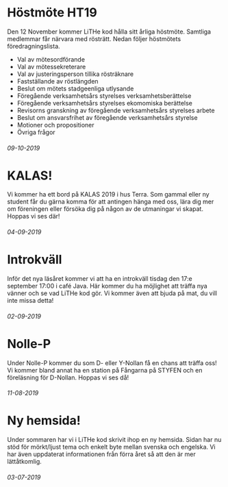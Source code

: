 <div class="post post-border">
    <h1>Höstmöte HT19</h1>
    <p>Den 12 November kommer LiTHe kod hålla sitt årliga höstmöte. Samtliga medlemmar får närvara med rösträtt. Nedan följer höstmötets föredragningslista.</p>
    <ul>
        <li>Val av mötesordförande</li>
        <li>Val av mötessekreterare</li>
        <li>Val av justeringsperson tillika rösträknare</li>
        <li>Fastställande av röstlängden</li>
        <li>Beslut om mötets stadgeenliga utlysande</li>
        <li>Föregående verksamhetsårs styrelses verksamhetsberättelse</li>
        <li>Föregående verksamhetsårs styrelses ekomomiska berättelse</li>
        <li>Revisorns granskning av föregående verksamhetsårs styrelses arbete</li>
        <li>Beslut om ansvarsfrihet av föregående verksamhetsårs styrelse</li>
        <li>Motioner och propositioner</li>
        <li>Övriga frågor</li>
    </ul>
    <h6>09-10-2019</h6>
</div>
<div class="post post-border">
    <h1>KALAS!</h1>
    <p>Vi kommer ha ett bord på KALAS 2019 i hus Terra. Som gammal eller ny student får du gärna komma för att antingen hänga med oss, lära dig mer om föreningen eller försöka dig på någon av de utmaningar vi skapat. Hoppas vi ses där!</p>
    <h6>04-09-2019</h6>
</div>
<div class="post post-border">
    <h1>Introkväll</h1>
    <p>Inför det nya läsåret kommer vi att ha en introkväll tisdag den 17:e september 17:00 i café Java. Här kommer du ha möjlighet att träffa nya vänner och se vad LiTHe kod gör. Vi kommer även att bjuda på mat, du vill inte missa detta!</p>
    <h6>02-09-2019</h6>
</div>
<div class="post post-border">
    <h1>Nolle-P</h1>
    <p>Under Nolle-P kommer du som D- eller Y-Nollan få en chans att träffa oss! Vi kommer bland annat ha en station på Fångarna på STYFEN och en föreläsning för D-Nollan. Hoppas vi ses då!</p>
    <h6>11-08-2019</h6>
</div>
<div class="post">
    <h1>Ny hemsida!</h1>
    <p>Under sommaren har vi i LiTHe kod skrivit ihop en ny hemsida. Sidan har nu stöd för mörkt/ljust tema och enkelt byte mellan svenska och engelska. Vi har även uppdaterat informationen från förra året så att den är mer lättåtkomlig.</p>
    <h6>03-07-2019</h6>
</div>
